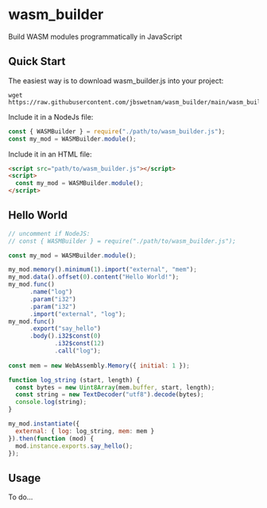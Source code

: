 # wasm_builder

Build WASM modules programmatically in JavaScript

## Quick Start

The easiest way is to download wasm_builder.js into your project:
```
wget https://raw.githubusercontent.com/jbswetnam/wasm_builder/main/wasm_builder.js
```
Include it in a NodeJs file:
```js
const { WASMBuilder } = require("./path/to/wasm_builder.js");
const my_mod = WASMBuilder.module();
```
Include it in an HTML file:
```html
<script src="path/to/wasm_builder.js"></script>
<script>
  const my_mod = WASMBuilder.module();
</script>
```

## Hello World

```js
// uncomment if NodeJS:
// const { WASMBuilder } = require("./path/to/wasm_builder.js");

const my_mod = WASMBuilder.module();

my_mod.memory().minimum(1).import("external", "mem");
my_mod.data().offset(0).content("Hello World!");
my_mod.func()
      .name("log")
      .param("i32")
      .param("i32")
      .import("external", "log");
my_mod.func()
      .export("say_hello")
      .body().i32$const(0)
             .i32$const(12)
             .call("log");
             
const mem = new WebAssembly.Memory({ initial: 1 });

function log_string (start, length) {
  const bytes = new Uint8Array(mem.buffer, start, length);
  const string = new TextDecoder("utf8").decode(bytes);
  console.log(string);
}

my_mod.instantiate({
  external: { log: log_string, mem: mem }
}).then(function (mod) {
  mod.instance.exports.say_hello();
});
```

## Usage

To do...
             
